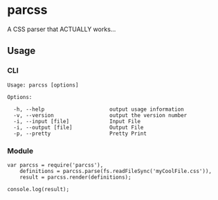 # parcss

A CSS parser that ACTUALLY works...

## Usage

### CLI

    Usage: parcss [options]

    Options:

      -h, --help                     output usage information
      -v, --version                  output the version number
      -i, --input [file]             Input File
      -i, --output [file]            Output File
      -p, --pretty                   Pretty Print

### Module

    var parcss = require('parcss'),
        definitions = parcss.parse(fs.readFileSync('myCoolFile.css')),
        result = parcss.render(definitions);

    console.log(result);
